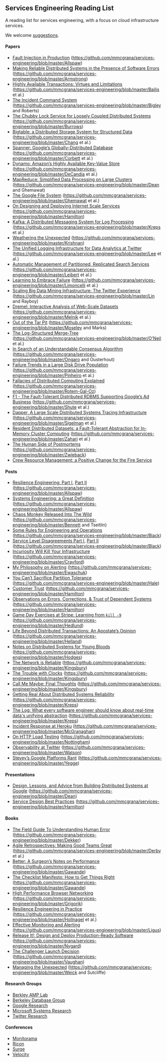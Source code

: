 ## Services Engineering Reading List

A reading list for services engineering, with a focus on cloud
infrastructure services.

We welcome [suggestions](https://github.com/mmcgrana/services-engineering/blob/master/CONTRIBUTING.md).

#### Papers

* [Fault Injection in Production](http://queue.acm.org/detail.cfm?id=2353017) (https://github.com/mmcgrana/services-engineering/blob/master/Allspaw)
* [Making Reliable Distributed Systems in the Presence of Software Errors](http://www.erlang.org/download/armstrong_thesis_2003.pdf) (https://github.com/mmcgrana/services-engineering/blob/master/Armstrong)
* [Highly Available Transactions: Virtues and Limitations](http://www.bailis.org/papers/hat-vldb2014.pdf) (https://github.com/mmcgrana/services-engineering/blob/master/Bailis et al.)
* [The Incident Command System](http://www.high-reliability.org/files/The_Incident_Command_System.pdf) (https://github.com/mmcgrana/services-engineering/blob/master/Bigley and Roberts)
* [The Chubby Lock Service for Loosely Coupled Distributed Systems](http://static.googleusercontent.com/external_content/untrusted_dlcp/research.google.com/en/us/archive/chubby-osdi06.pdf) (https://github.com/mmcgrana/services-engineering/blob/master/Burrows)
* [Bigtable: a Distributed Storage System for Structured Data](http://www.read.seas.harvard.edu/~kohler/class/cs239-w08/chang06bigtable.pdf) (https://github.com/mmcgrana/services-engineering/blob/master/Chang et al.)
* [Spanner: Google’s Globally-Distributed Database](http://research.google.com/archive/spanner-osdi2012.pdf) (https://github.com/mmcgrana/services-engineering/blob/master/Corbett et al.)
* [Dynamo: Amazon’s Highly Available Key-Value Store](http://www.read.seas.harvard.edu/~kohler/class/cs239-w08/decandia07dynamo.pdf) (https://github.com/mmcgrana/services-engineering/blob/master/DeCandia et al.)
* [MapReduce: Simplified Data Processing on Large Clusters](http://research.google.com/archive/mapreduce-osdi04.pdf) (https://github.com/mmcgrana/services-engineering/blob/master/Dean and Ghemawat)
* [The Google File System](http://research.google.com/archive/gfs-sosp2003.pdf) (https://github.com/mmcgrana/services-engineering/blob/master/Ghemawat et al.)
* [On Designing and Deploying Internet Scale Services](http://mvdirona.com/jrh/talksAndPapers/JamesRH_Lisa.pdf) (https://github.com/mmcgrana/services-engineering/blob/master/Hamilton)
* [Kafka: A Distributed Messaging System for Log Processing](http://research.microsoft.com/en-us/UM/people/srikanth/netdb11/netdb11papers/netdb11-final12.pdf) (https://github.com/mmcgrana/services-engineering/blob/master/Kreps et al.)
* [Weathering the Unexpected](http://queue.acm.org/detail.cfm?id=2371516) (https://github.com/mmcgrana/services-engineering/blob/master/Krishnan)
* [The Unified Logging Infrastructure for Data Analytics at Twitter](http://vldb.org/pvldb/vol5/p1771_georgelee_vldb2012.pdf) (https://github.com/mmcgrana/services-engineering/blob/master/Lee et al.)
* [Automatic Management of Partitioned, Replicated Search Services](http://citeseerx.ist.psu.edu/viewdoc/download?doi=10.1.1.222.1862&rep=rep1&type=pdf) (https://github.com/mmcgrana/services-engineering/blob/master/Leibert et al.)
* [Learning to Embrace Failure](http://best.dtu.dk/SC13/p20-casestudy.pdf) (https://github.com/mmcgrana/services-engineering/blob/master/Limoncelli et al.)
* [Scaling Big Data Mining Infrastructure: The Twitter Experience](http://www.kdd.org/sites/default/files/issues/14-2-2012-12/V14-02-02-Lin.pdf) (https://github.com/mmcgrana/services-engineering/blob/master/Lin and Rayboy)
* [Dremel: Interactive Analysis of Web-Scale Datasets](http://static.googleusercontent.com/external_content/untrusted_dlcp/research.google.com/en/us/pubs/archive/36632.pdf) (https://github.com/mmcgrana/services-engineering/blob/master/Melnik et al.)
* [Out of the Tar Pit](http://shaffner.us/cs/papers/tarpit.pdf) (https://github.com/mmcgrana/services-engineering/blob/master/Moseley and Marks)
* [The Log-Structured Merge-Tree](http://www.cs.umb.edu/~poneil/lsmtree.pdf) (https://github.com/mmcgrana/services-engineering/blob/master/O'Neil et al.)
* [In Search of an Understandable Consensus Algorithm](https://ramcloud.stanford.edu/wiki/download/attachments/11370504/raft.pdf) (https://github.com/mmcgrana/services-engineering/blob/master/Ongaro and Ousterhout)
* [Failure Trends in a Large Disk Drive Population](http://static.googleusercontent.com/external_content/untrusted_dlcp/research.google.com/en/us/archive/disk_failures.pdf) (https://github.com/mmcgrana/services-engineering/blob/master/Pinheiro et al.)
* [Fallacies of Distributed Computing Explained](http://www.rgoarchitects.com/Files/fallacies.pdf) (https://github.com/mmcgrana/services-engineering/blob/master/Rotem-Gal-Oz)
* [F1 - The Fault-Tolerant Distributed RDBMS Supporting Google’s Ad Business](http://research.google.com/pubs/archive/38125.pdf) (https://github.com/mmcgrana/services-engineering/blob/master/Shute et al.)
* [Dapper, A Large Scale Distributed Systems Tracing Infrastructure](http://research.google.com/pubs/archive/36356.pdf) (https://github.com/mmcgrana/services-engineering/blob/master/Sigelman et al.)
* [Resident Distributed Datasets: a Fault-Tolerant Abstraction for In-Memory Cluster Computing](https://www.usenix.org/system/files/conference/nsdi12/nsdi12-final138.pdf) (https://github.com/mmcgrana/services-engineering/blob/master/Zahari et al.)
* [The Human Side of Postmortems](https://docs.google.com/file/d/0Byl4UKRYLErDVlJMNDNjaThiR2M/edit) (https://github.com/mmcgrana/services-engineering/blob/master/Zwieback)
* [Crew Resource Management: a Positive Change for the Fire Service](http://www.iaff.org/06news/NearMissKit/6.%20Crew%20Resource%20Management/CRM.pdf)


#### Posts

* [Resilience Engineering: Part I](http://www.kitchensoap.com/2011/04/07/resilience-engineering-part-i/), [Part II](http://www.kitchensoap.com/2012/06/18/resilience-engineering-part-ii-lenses/) (https://github.com/mmcgrana/services-engineering/blob/master/Allspaw)
* [Systems Engineering: a Great Definition](http://www.kitchensoap.com/2011/07/18/systems-engineering-great-definition/) (https://github.com/mmcgrana/services-engineering/blob/master/Allspaw)
* [Chaos Monkey Released Into The Wild](http://techblog.netflix.com/2012/07/chaos-monkey-released-into-wild.html) (https://github.com/mmcgrana/services-engineering/blob/master/Bennett and Tseitlin)
* [Some Rules for Engineering and Operations](http://blog.b3k.us/2012/01/24/some-rules.html) (https://github.com/mmcgrana/services-engineering/blob/master/Black)
* [Service Level Disagreements Part I](http://blog.b3k.us/2009/07/15/service-level-disagreements.html), [Part II](http://blog.b3k.us/2009/07/16/service-level-disagreements-2.html) (https://github.com/mmcgrana/services-engineering/blob/master/Black)
* [Incuriosity Will Kill Your Infrastructure](http://yellerapp.com/posts/2015-03-16-incuriosity-killed-the-infrastructure.html) (https://github.com/mmcgrana/services-engineering/blob/master/Crayford)
* [My Philosophy on Alerting](https://docs.google.com/document/d/199PqyG3UsyXlwieHaqbGiWVa8eMWi8zzAn0YfcApr8Q/edit#heading=h.whsaboyw21nk) (https://github.com/mmcgrana/services-engineering/blob/master/Ewaschuk)
* [You Can’t Sacrifice Partition Tolerance](http://codahale.com/you-cant-sacrifice-partition-tolerance/) (https://github.com/mmcgrana/services-engineering/blob/master/Hale)
* [Customer Trust](http://perspectives.mvdirona.com/2013/01/15/CustomerTrust.aspx) (https://github.com/mmcgrana/services-engineering/blob/master/Hamilton)
* [Observations on Errors, Corrections, & Trust of Dependent Systems](http://perspectives.mvdirona.com/2012/02/26/ObservationsOnErrorsCorrectionsTrustOfDependentSystems.aspx) (https://github.com/mmcgrana/services-engineering/blob/master/Hamilton)
* [Game Day Exercises at Stripe: Learning from `kill -9`](https://stripe.com/blog/game-day-exercises-at-stripe) (https://github.com/mmcgrana/services-engineering/blob/master/Hedlund)
* [Life Beyond Distributed Transactions: An Apostate’s Opinion](http://cs.brown.edu/courses/cs227/archives/2012/papers/weaker/cidr07p15.pdf) (https://github.com/mmcgrana/services-engineering/blob/master/Helland)
* [Notes on Distributed Systems for Young Bloods](http://www.somethingsimilar.com/2013/01/14/notes-on-distributed-systems-for-young-bloods/) (https://github.com/mmcgrana/services-engineering/blob/master/Hodges)
* [The Network is Reliable](http://aphyr.com/posts/288-the-network-is-reliable) (https://github.com/mmcgrana/services-engineering/blob/master/Kingsbury)
* [The Trouble with Clocks](http://aphyr.com/posts/299-the-trouble-with-timestamps) (https://github.com/mmcgrana/services-engineering/blob/master/Kingsbury)
* [Call Me Maybe: Final Thoughts](http://aphyr.com/posts/286-call-me-maybe-final-thoughts) (https://github.com/mmcgrana/services-engineering/blob/master/Kingsbury)
* [Getting Real About Distributed Systems Reliability](http://blog.empathybox.com/post/19574936361/getting-real-about-distributed-system-reliability) (https://github.com/mmcgrana/services-engineering/blob/master/Kreps)
* [The Log: What every software engineer should know about real-time data's unifying abstraction](http://engineering.linkedin.com/distributed-systems/log-what-every-software-engineer-should-know-about-real-time-datas-unifying) (https://github.com/mmcgrana/services-engineering/blob/master/Kreps)
* [Incident Response at Heroku](https://blog.heroku.com/archives/2014/5/9/incident-response-at-heroku) (https://github.com/mmcgrana/services-engineering/blob/master/McGranaghan)
* [On HTTP Load Testing](http://www.mnot.net/blog/2011/05/18/http_benchmark_rules) (https://github.com/mmcgrana/services-engineering/blob/master/Nottingham)
* [Observability at Twitter](https://blog.twitter.com/2013/observability-at-twitter) (https://github.com/mmcgrana/services-engineering/blob/master/Watson)
* [Stevey’s Google Platforms Rant](https://plus.google.com/112678702228711889851/posts/eVeouesvaVX) (https://github.com/mmcgrana/services-engineering/blob/master/Yegge)

#### Presentations

* [Design, Lessons, and Advice from Building Distributed Systems at Google](http://www.cs.cornell.edu/projects/ladis2009/talks/dean-keynote-ladis2009.pdf) (https://github.com/mmcgrana/services-engineering/blob/master/Dean)
* [Service Design Best Practices](http://www.mvdirona.com/jrh/TalksAndPapers/Jameshttps://github.com/mmcgrana/services-engineering/blob/master/Hamilton_POA20090226.pdf) (https://github.com/mmcgrana/services-engineering/blob/master/Hamilton)

#### Books

* [The Field Guide To Understanding Human Error](http://www.amazon.com/Field-Guide-Understanding-Human-Error/dp/0754648265) (https://github.com/mmcgrana/services-engineering/blob/master/Dekker)
* [Agile Retrospectives: Making Good Teams Great](http://www.amazon.com/Agile-Retrospectives-Making-Teams-Great/dp/0977616649) (https://github.com/mmcgrana/services-engineering/blob/master/Derby et al.)
* [Better: A Surgeon’s Notes on Performance](http://www.amazon.com/dp/0312427654) (https://github.com/mmcgrana/services-engineering/blob/master/Gawande)
* [The Checklist Manifesto: How to Get Things Right](http://www.amazon.com/The-Checklist-Manifesto-ebook/dp/B0030V0PEW) (https://github.com/mmcgrana/services-engineering/blob/master/Gawande)
* [High Performance Browser Networking](http://chimera.labs.oreilly.com/books/1230000000545/index.html) (https://github.com/mmcgrana/services-engineering/blob/master/Grigorik)
* [Resilience Engineering in Practice](http://www.amazon.com/Resilience-Engineering-Practice-Ashgate-Studies/dp/1409410358/) (https://github.com/mmcgrana/services-engineering/blob/master/Hollnagel et al.)
* [Effective Monitoring and Alerting](http://www.amazon.com/Effective-Monitoring-Alerting-For-Operations/dp/1449333524) (https://github.com/mmcgrana/services-engineering/blob/master/Ligus)
* [Release It!: Design and Deploy Production-Ready Software](http://www.amazon.com/Release-It-Production-Ready-Pragmatic-Programmers/dp/0978739213) (https://github.com/mmcgrana/services-engineering/blob/master/Nygard)
* [The Challenger Launch Decision](http://www.amazon.com/The-Challenger-Launch-Decision-Technology/dp/0226851761) (https://github.com/mmcgrana/services-engineering/blob/master/Vaughan)
* [Managing the Unexpected](http://www.amazon.com/gp/product/B004IK9U4U) (https://github.com/mmcgrana/services-engineering/blob/master/Weick and Sutcliffe)

#### Research Groups

* [Berkley AMP Lab](https://amplab.cs.berkeley.edu/)
* [Berkeley Database Group](http://db.cs.berkeley.edu/w/)
* [Google Research](http://research.google.com/)
* [Microsoft Systems Research](http://research.microsoft.com/en-US/groups/sr/default.aspx)
* [Twitter Research](https://engineering.twitter.com/research)

#### Conferences

* [Monitorama](http://monitorama.com/)
* [Ricon](http://ricon.io/)
* [Surge](http://surge.omniti.com/)
* [Velocity](http://velocityconf.com/)